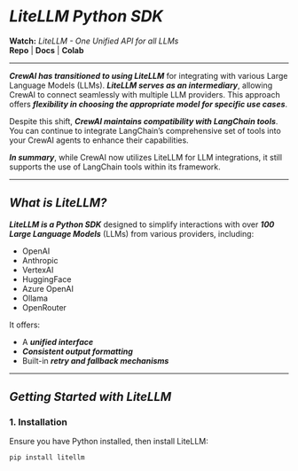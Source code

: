 # **_LiteLLM Python SDK_**

**Watch:** *LiteLLM - One Unified API for all LLMs*  
**Repo** | **Docs** | **Colab**

---

**_CrewAI has transitioned to using LiteLLM_** for integrating with various Large Language Models (LLMs). **_LiteLLM serves as an intermediary_**, allowing CrewAI to connect seamlessly with multiple LLM providers. This approach offers **_flexibility in choosing the appropriate model for specific use cases_**.

Despite this shift, **_CrewAI maintains compatibility with LangChain tools_**. You can continue to integrate LangChain’s comprehensive set of tools into your CrewAI agents to enhance their capabilities.

**_In summary_**, while CrewAI now utilizes LiteLLM for LLM integrations, it still supports the use of LangChain tools within its framework.

---

## **_What is LiteLLM?_**

**_LiteLLM is a Python SDK_** designed to simplify interactions with over **_100 Large Language Models_** (LLMs) from various providers, including:

- OpenAI  
- Anthropic  
- VertexAI  
- HuggingFace  
- Azure OpenAI  
- Ollama  
- OpenRouter  

It offers:

- A **_unified interface_**
- **_Consistent output formatting_**
- Built-in **_retry and fallback mechanisms_**

---

## **_Getting Started with LiteLLM_**

### **1. Installation**

Ensure you have Python installed, then install LiteLLM:

```bash
pip install litellm
